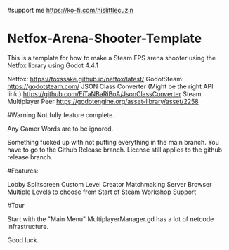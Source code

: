 #support me
https://ko-fi.com/hislittlecuzin

# Netfox-Arena-Shooter-Template

This is a template for how to make a Steam FPS arena shooter using the Netfox library using 
Godot 4.4.1

Netfox:
https://foxssake.github.io/netfox/latest/
GodotSteam:
https://godotsteam.com/
JSON Class Converter (Might be the right API link.)
https://github.com/EiTaNBaRiBoA/JsonClassConverter
Steam Multiplayer Peer
https://godotengine.org/asset-library/asset/2258

#Warning
Not fully feature complete. 

Any Gamer Words are to be ignored. 

Something fucked up with not putting everything in the main branch. 
You have to go to the Github Release branch. 
License still applies to the github release branch. 


#Features:

Lobby
Splitscreen
Custom Level Creator
Matchmaking Server Browser
Multiple Levels to choose from
Start of Steam Workshop Support


#Tour

Start with the "Main Menu"
MultiplayerManager.gd has a lot of netcode infrastructure. 

Good luck. 

